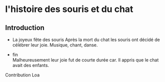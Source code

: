 # l'histoire des souris et du chat

## Introduction

- La joyeux fête des souris
  Après la mort du chat les souris ont décidé de célébrer leur joie. Musique, chant, danse.

- fin  
  Malheureusement leur joie fut de courte durée car. Il appris que le chat avait des enfants.

Contribution Loa
